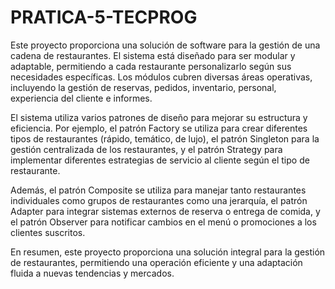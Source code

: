 # PRATICA-5-TECPROG


Este proyecto proporciona una solución de software para la gestión de una cadena de restaurantes. El sistema está diseñado para ser modular y adaptable, permitiendo a cada restaurante personalizarlo según sus necesidades específicas. Los módulos cubren diversas áreas operativas, incluyendo la gestión de reservas, pedidos, inventario, personal, experiencia del cliente e informes.

El sistema utiliza varios patrones de diseño para mejorar su estructura y eficiencia. Por ejemplo, el patrón Factory se utiliza para crear diferentes tipos de restaurantes (rápido, temático, de lujo), el patrón Singleton para la gestión centralizada de los restaurantes, y el patrón Strategy para implementar diferentes estrategias de servicio al cliente según el tipo de restaurante.

Además, el patrón Composite se utiliza para manejar tanto restaurantes individuales como grupos de restaurantes como una jerarquía, el patrón Adapter para integrar sistemas externos de reserva o entrega de comida, y el patrón Observer para notificar cambios en el menú o promociones a los clientes suscritos.

En resumen, este proyecto proporciona una solución integral para la gestión de restaurantes, permitiendo una operación eficiente y una adaptación fluida a nuevas tendencias y mercados.
